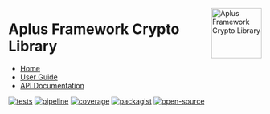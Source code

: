 <a href="https://gitlab.com/aplus-framework/libraries/crypto"><img src="https://gitlab.com/aplus-framework/libraries/crypto/-/raw/master/guide/image.png" alt="Aplus Framework Crypto Library" align="right" width="100"></a>

# Aplus Framework Crypto Library

- [Home](https://aplus-framework.com/packages/crypto)
- [User Guide](https://docs.aplus-framework.com/guides/libraries/crypto/index.html)
- [API Documentation](https://docs.aplus-framework.com/packages/crypto.html)

[![tests](https://github.com/aplus-framework/crypto/actions/workflows/tests.yml/badge.svg)](https://github.com/aplus-framework/crypto/actions/workflows/tests.yml)
[![pipeline](https://gitlab.com/aplus-framework/libraries/crypto/badges/master/pipeline.svg)](https://gitlab.com/aplus-framework/libraries/crypto/-/pipelines?scope=branches)
[![coverage](https://gitlab.com/aplus-framework/libraries/crypto/badges/master/coverage.svg?job=test:php)](https://aplus-framework.gitlab.io/libraries/crypto/coverage/)
[![packagist](https://img.shields.io/packagist/v/aplus/crypto)](https://packagist.org/packages/aplus/crypto)
[![open-source](https://img.shields.io/badge/open--source-sponsor-magenta)](https://aplus-framework.com/sponsor)
